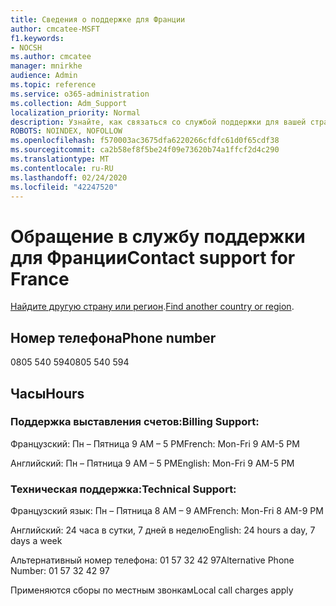 ```yaml
---
title: Сведения о поддержке для Франции
author: cmcatee-MSFT
f1.keywords:
- NOCSH
ms.author: cmcatee
manager: mnirkhe
audience: Admin
ms.topic: reference
ms.service: o365-administration
ms.collection: Adm_Support
localization_priority: Normal
description: Узнайте, как связаться со службой поддержки для вашей страны или региона.
ROBOTS: NOINDEX, NOFOLLOW
ms.openlocfilehash: f570003ac3675dfa6220266cfdfc61d0f65cdf38
ms.sourcegitcommit: ca2b58ef8f5be24f09e73620b74a1ffcf2d4c290
ms.translationtype: MT
ms.contentlocale: ru-RU
ms.lasthandoff: 02/24/2020
ms.locfileid: "42247520"
---
```

# <a name="contact-support-for-france"></a><span data-ttu-id="e057f-103">Обращение в службу поддержки для Франции</span><span class="sxs-lookup"><span data-stu-id="e057f-103">Contact support for France</span></span>

<span data-ttu-id="e057f-104">[Найдите другую страну или регион](../contact-support-for-business-products.md).</span><span class="sxs-lookup"><span data-stu-id="e057f-104">[Find another country or region](../contact-support-for-business-products.md).</span></span>

## <a name="phone-number"></a><span data-ttu-id="e057f-105">Номер телефона</span><span class="sxs-lookup"><span data-stu-id="e057f-105">Phone number</span></span>
<span data-ttu-id="e057f-106">0805 540 594</span><span class="sxs-lookup"><span data-stu-id="e057f-106">0805 540 594</span></span>

## <a name="hours"></a><span data-ttu-id="e057f-107">Часы</span><span class="sxs-lookup"><span data-stu-id="e057f-107">Hours</span></span>
### <a name="billing-support"></a><span data-ttu-id="e057f-108">Поддержка выставления счетов:</span><span class="sxs-lookup"><span data-stu-id="e057f-108">Billing Support:</span></span>

<span data-ttu-id="e057f-109">Французский: Пн – Пятница 9 AM – 5 PM</span><span class="sxs-lookup"><span data-stu-id="e057f-109">French: Mon-Fri 9 AM-5 PM</span></span>

<span data-ttu-id="e057f-110">Английский: Пн – Пятница 9 AM – 5 PM</span><span class="sxs-lookup"><span data-stu-id="e057f-110">English: Mon-Fri 9 AM-5 PM</span></span>

### <a name="technical-support"></a><span data-ttu-id="e057f-111">Техническая поддержка:</span><span class="sxs-lookup"><span data-stu-id="e057f-111">Technical Support:</span></span>

<span data-ttu-id="e057f-112">Французский язык: Пн – Пятница 8 AM – 9 AM</span><span class="sxs-lookup"><span data-stu-id="e057f-112">French: Mon-Fri 8 AM-9 PM</span></span>

<span data-ttu-id="e057f-113">Английский: 24 часа в сутки, 7 дней в неделю</span><span class="sxs-lookup"><span data-stu-id="e057f-113">English: 24 hours a day, 7 days a week</span></span>

<span data-ttu-id="e057f-114">Альтернативный номер телефона: 01 57 32 42 97</span><span class="sxs-lookup"><span data-stu-id="e057f-114">Alternative Phone Number: 01 57 32 42 97</span></span>

<span data-ttu-id="e057f-115">Применяются сборы по местным звонкам</span><span class="sxs-lookup"><span data-stu-id="e057f-115">Local call charges apply</span></span>
